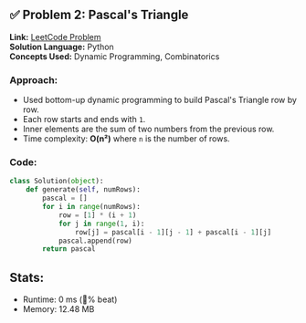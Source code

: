 ## ✅ Problem 2: Pascal's Triangle
**Link:** [LeetCode Problem](https://leetcode.com/problems/pascals-triangle/)  
**Solution Language:** Python  
**Concepts Used:** Dynamic Programming, Combinatorics

### **Approach:**
- Used bottom-up dynamic programming to build Pascal's Triangle row by row.
- Each row starts and ends with `1`.
- Inner elements are the sum of two numbers from the previous row.
- Time complexity: **O(n²)** where `n` is the number of rows.

### **Code:**
```python
class Solution(object):
    def generate(self, numRows):
        pascal = []
        for i in range(numRows):
            row = [1] * (i + 1)
            for j in range(1, i):
                row[j] = pascal[i - 1][j - 1] + pascal[i - 1][j]
            pascal.append(row)
        return pascal
```
## **Stats:**
- Runtime: 0 ms (💯% beat)
- Memory: 12.48 MB


